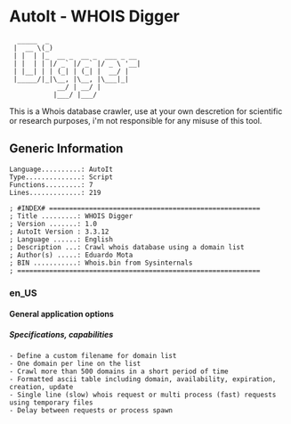 # AutoIt - WHOIS Digger
```
  _____  _                       
 |  __ \(_)                      
 | |  | |_  __ _  __ _  ___ _ __ 
 | |  | | |/ _` |/ _` |/ _ \ '__|
 | |__| | | (_| | (_| |  __/ |   
 |_____/|_|\__, |\__, |\___|_|   
            __/ | __/ |          
           |___/ |___/ 
```

This is a Whois database crawler, use at your own descretion for scientific or research purposes, i'm not responsible for any misuse of this tool.

## Generic Information

```
Language..........: AutoIt
Type..............: Script
Functions.........: 7
Lines.............: 219
```

```
; #INDEX# =====================================================
; Title .........: WHOIS Digger
; Version .......: 1.0
; AutoIt Version : 3.3.12
; Language ......: English
; Description ...: Crawl whois database using a domain list
; Author(s) .....: Eduardo Mota
; BIN ...........: Whois.bin from Sysinternals
; =============================================================
```

### en_US

#### General application options
##### Specifications, capabilities

```
- Define a custom filename for domain list
- One domain per line on the list
- Crawl more than 500 domains in a short period of time
- Formatted ascii table including domain, availability, expiration, creation, update
- Single line (slow) whois request or multi process (fast) requests using temporary files
- Delay between requests or process spawn
```
